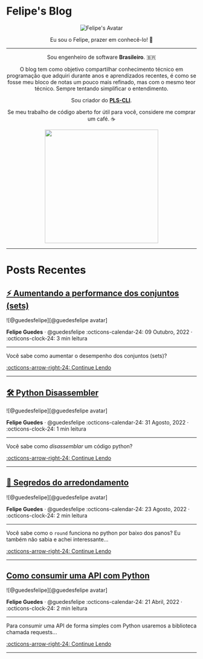 # Felipe's Blog

<p align="center">
  <img src="https://images.weserv.nl/?url=avatars.githubusercontent.com/u/25853920?v=4&h=300&w=300&fit=cover&mask=circle&maxage=7d" alt="Felipe's Avatar"/>
  <p align="center">Eu sou o Felipe, prazer em conhecê-lo! 👋</p>
</p>

---
<p align="center">
Sou engenheiro de software <b>Brasileiro</b>. 🇧🇷
</p>

<p align="center">
O blog tem como objetivo compartilhar conhecimento técnico em programação que adquiri durante anos e aprendizados recentes, é como se fosse meu bloco de notas um pouco mais refinado, mas com o mesmo teor técnico. Sempre tentando simplificar o entendimento.
</p>


<p align="center">
Sou criador do <b><a href="https://guedesfelipe.github.io/pls-cli/" target="_blank">PLS-CLI</a></b>.
</p>

<p align="center">Se meu trabalho de código aberto for útil para você, considere me comprar um café. ☕️</p>

<p align="center">
  <a href="https://ko-fi.com/guedesfelipe" target="_blank">
    <img src="https://user-images.githubusercontent.com/25853920/175832199-6c75d866-31b8-4209-bd1a-db116a6dd032.png" width=300 />
  </a>
</p>

---

# Posts Recentes


## [⚡️ Aumentando a performance dos conjuntos (sets)]

<aside class="mdx-author" markdown>
![@guedesfelipe][@guedesfelipe avatar]

<span>__Felipe Guedes__ · @guedesfelipe</span>
<span>
:octicons-calendar-24: 09 Outubro, 2022 ·
:octicons-clock-24: 3 min leitura
</span>
</aside>


  [@guedesfelipe avatar]: https://avatars.githubusercontent.com/u/25853920


  [⚡️ Aumentando a performance dos conjuntos (sets)]: python/increasing-performance-sets.md

---

  Você sabe como aumentar o desempenho dos conjuntos (sets)?

  [:octicons-arrow-right-24: Continue Lendo][⚡️ Aumentando a performance dos conjuntos (sets)]

---

## [🛠 Python Disassembler]

<aside class="mdx-author" markdown>
![@guedesfelipe][@guedesfelipe avatar]

<span>__Felipe Guedes__ · @guedesfelipe</span>
<span>
:octicons-calendar-24: 31 Agosto, 2022 ·
:octicons-clock-24: 1 min leitura
</span>
</aside>


  [@guedesfelipe avatar]: https://avatars.githubusercontent.com/u/25853920

  [🛠 Python Disassembler]: python/disassembler.md

---

Você sabe como *disassemblar* um código python?

  [:octicons-arrow-right-24: Continue Lendo][🛠 Python Disassembler]

---

## [🔐 Segredos do arredondamento]

<aside class="mdx-author" markdown>
![@guedesfelipe][@guedesfelipe avatar]

<span>__Felipe Guedes__ · @guedesfelipe</span>
<span>
:octicons-calendar-24: 23 Agosto, 2022 ·
:octicons-clock-24: 2 min leitura
</span>
</aside>


  [@guedesfelipe avatar]: https://avatars.githubusercontent.com/u/25853920

  [🔐 Segredos do arredondamento]: python/rounding-secret.md

---

Você sabe como o `round` funciona no python por baixo dos panos? Eu também não sabia e achei interessante...

  [:octicons-arrow-right-24: Continue Lendo][🔐 Segredos do arredondamento]

---

## [Como consumir uma API com Python]

<aside class="mdx-author" markdown>
![@guedesfelipe][@guedesfelipe avatar]

<span>__Felipe Guedes__ · @guedesfelipe</span>
<span>
:octicons-calendar-24: 21 Abril, 2022 ·
:octicons-clock-24: 2 min leitura
</span>
</aside>


  [@guedesfelipe avatar]: https://avatars.githubusercontent.com/u/25853920

  [Como consumir uma API com Python]: python/consume-api.md

---

Para consumir uma API de forma simples com Python usaremos a biblioteca chamada requests...

  [:octicons-arrow-right-24: Continue Lendo][Como consumir uma API com Python]

---
